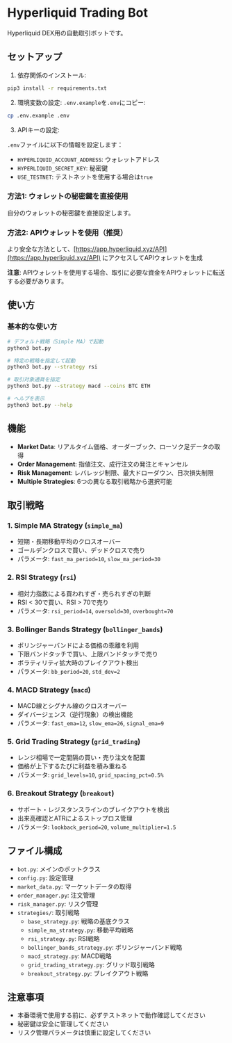 # Hyperliquid Trading Bot

Hyperliquid DEX用の自動取引ボットです。

## セットアップ

1. 依存関係のインストール:
```bash
pip3 install -r requirements.txt
```

2. 環境変数の設定:
`.env.example`を`.env`にコピー:
```bash
cp .env.example .env
```

3. APIキーの設定:

`.env`ファイルに以下の情報を設定します：
- `HYPERLIQUID_ACCOUNT_ADDRESS`: ウォレットアドレス
- `HYPERLIQUID_SECRET_KEY`: 秘密鍵
- `USE_TESTNET`: テストネットを使用する場合は`true`

### 方法1: ウォレットの秘密鍵を直接使用
自分のウォレットの秘密鍵を直接設定します。

### 方法2: APIウォレットを使用（推奨）
より安全な方法として、[https://app.hyperliquid.xyz/API](https://app.hyperliquid.xyz/API) にアクセスしてAPIウォレットを生成

**注意**: APIウォレットを使用する場合、取引に必要な資金をAPIウォレットに転送する必要があります。

## 使い方

### 基本的な使い方
```bash
# デフォルト戦略（Simple MA）で起動
python3 bot.py

# 特定の戦略を指定して起動
python3 bot.py --strategy rsi

# 取引対象通貨を指定
python3 bot.py --strategy macd --coins BTC ETH

# ヘルプを表示
python3 bot.py --help
```

## 機能

- **Market Data**: リアルタイム価格、オーダーブック、ローソク足データの取得
- **Order Management**: 指値注文、成行注文の発注とキャンセル
- **Risk Management**: レバレッジ制限、最大ドローダウン、日次損失制限
- **Multiple Strategies**: 6つの異なる取引戦略から選択可能

## 取引戦略

### 1. Simple MA Strategy (`simple_ma`)
- 短期・長期移動平均のクロスオーバー
- ゴールデンクロスで買い、デッドクロスで売り
- パラメータ: `fast_ma_period=10`, `slow_ma_period=30`

### 2. RSI Strategy (`rsi`)
- 相対力指数による買われすぎ・売られすぎの判断
- RSI < 30で買い、RSI > 70で売り
- パラメータ: `rsi_period=14`, `oversold=30`, `overbought=70`

### 3. Bollinger Bands Strategy (`bollinger_bands`)
- ボリンジャーバンドによる価格の乖離を利用
- 下限バンドタッチで買い、上限バンドタッチで売り
- ボラティリティ拡大時のブレイクアウト検出
- パラメータ: `bb_period=20`, `std_dev=2`

### 4. MACD Strategy (`macd`)
- MACD線とシグナル線のクロスオーバー
- ダイバージェンス（逆行現象）の検出機能
- パラメータ: `fast_ema=12`, `slow_ema=26`, `signal_ema=9`

### 5. Grid Trading Strategy (`grid_trading`)
- レンジ相場で一定間隔の買い・売り注文を配置
- 価格が上下するたびに利益を積み重ねる
- パラメータ: `grid_levels=10`, `grid_spacing_pct=0.5%`

### 6. Breakout Strategy (`breakout`)
- サポート・レジスタンスラインのブレイクアウトを検出
- 出来高確認とATRによるストップロス管理
- パラメータ: `lookback_period=20`, `volume_multiplier=1.5`

## ファイル構成

- `bot.py`: メインのボットクラス
- `config.py`: 設定管理
- `market_data.py`: マーケットデータの取得
- `order_manager.py`: 注文管理
- `risk_manager.py`: リスク管理
- `strategies/`: 取引戦略
  - `base_strategy.py`: 戦略の基底クラス
  - `simple_ma_strategy.py`: 移動平均戦略
  - `rsi_strategy.py`: RSI戦略
  - `bollinger_bands_strategy.py`: ボリンジャーバンド戦略
  - `macd_strategy.py`: MACD戦略
  - `grid_trading_strategy.py`: グリッド取引戦略
  - `breakout_strategy.py`: ブレイクアウト戦略

## 注意事項

- 本番環境で使用する前に、必ずテストネットで動作確認してください
- 秘密鍵は安全に管理してください
- リスク管理パラメータは慎重に設定してください